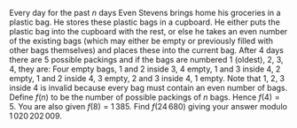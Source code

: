 Every day for the past $n$ days Even Stevens brings home his groceries in a plastic bag. He stores these plastic bags in a cupboard. He either puts the plastic bag into the cupboard with the rest, or else he takes an even number of the existing bags (which may either be empty or previously filled with other bags themselves) and places these into the current bag.
After 4 days there are 5 possible packings and if the bags are numbered 1 (oldest), 2, 3, 4, they are:
Four empty bags,
1 and 2 inside 3, 4 empty,
1 and 3 inside 4, 2 empty,
1 and 2 inside 4, 3 empty,
2 and 3 inside 4, 1 empty.
Note that 1, 2, 3 inside 4 is invalid because every bag must contain an even number of bags.
Define $f(n)$ to be the number of possible packings of $n$ bags. Hence $f(4)=5$. You are also given $f(8)=1\,385$.
Find $f(24\,680)$ giving your answer modulo $1\,020\,202\,009$.